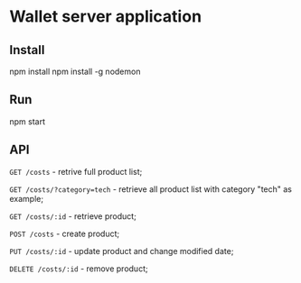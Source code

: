 # Wallet server application

## Install

npm install npm install -g nodemon

## Run

npm start

## API

`GET /costs` - retrive full product list;

`GET /costs/?category=tech` - retrieve all product list with category "tech" as
example;

`GET /costs/:id` - retrieve product;

`POST /costs` - create product;

`PUT /costs/:id` - update product and change modified date;

`DELETE /costs/:id` - remove product;
